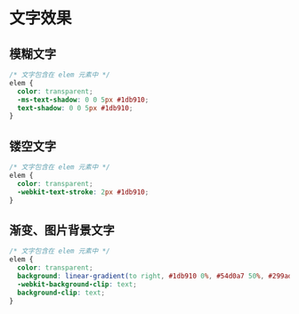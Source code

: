 # 文字效果

## 模糊文字

```css
/* 文字包含在 elem 元素中 */
elem {
  color: transparent;
  -ms-text-shadow: 0 0 5px #1db910;
  text-shadow: 0 0 5px #1db910;
}
```

## 镂空文字

```css
/* 文字包含在 elem 元素中 */
elem {
  color: transparent;
  -webkit-text-stroke: 2px #1db910;
}
```

## 渐变、图片背景文字

```css
/* 文字包含在 elem 元素中 */
elem {
  color: transparent;
  background: linear-gradient(to right, #1db910 0%, #54d0a7 50%, #299ad1 100%);
  -webkit-background-clip: text;
  background-clip: text;
}
```
